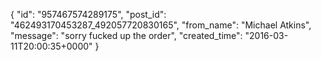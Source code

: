  {
   "id": "957467574289175",
   "post_id": "462493170453287_492057720830165",
   "from_name": "Michael Atkins",
   "message": "sorry fucked up the order",
   "created_time": "2016-03-11T20:00:35+0000"
 }
